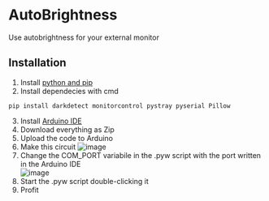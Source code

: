 # AutoBrightness

Use autobrightness for your external monitor

## Installation
 
1. Install [python and pip](https://www.python.org/downloads/)
2. Install dependecies with cmd
```
pip install darkdetect monitorcontrol pystray pyserial Pillow
```
3. Install [Arduino IDE](https://www.arduino.cc/en/software)
4. Download everything as Zip
5. Upload the code to Arduino
6. Make this circuit
    ![image](https://user-images.githubusercontent.com/43409523/188657014-5838862b-248a-429e-8a7c-0b4a65e13ba2.png)
7. Change the COM_PORT variabile in the .pyw script with the port written in the Arduino IDE
    <br>
    ![image](https://user-images.githubusercontent.com/43409523/188657337-1c25b88b-d282-4db6-9dd0-55a419953a10.png)
    <br>
8. Start the .pyw script double-clicking it
9. Profit
